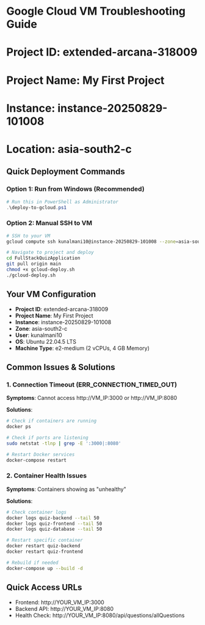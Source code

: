 # Google Cloud VM Troubleshooting Guide
# Project ID: extended-arcana-318009
# Project Name: My First Project
# Instance: instance-20250829-101008
# Location: asia-south2-c

## Quick Deployment Commands

### Option 1: Run from Windows (Recommended)
```powershell
# Run this in PowerShell as Administrator
.\deploy-to-gcloud.ps1
```

### Option 2: Manual SSH to VM
```bash
# SSH to your VM
gcloud compute ssh kunalmani10@instance-20250829-101008 --zone=asia-south2-c --project=extended-arcana-318009

# Navigate to project and deploy
cd FullStackQuizApplication
git pull origin main
chmod +x gcloud-deploy.sh
./gcloud-deploy.sh
```

## Your VM Configuration
- **Project ID**: extended-arcana-318009
- **Project Name**: My First Project
- **Instance**: instance-20250829-101008
- **Zone**: asia-south2-c
- **User**: kunalmani10
- **OS**: Ubuntu 22.04.5 LTS
- **Machine Type**: e2-medium (2 vCPUs, 4 GB Memory)

## Common Issues & Solutions

### 1. Connection Timeout (ERR_CONNECTION_TIMED_OUT)
**Symptoms**: Cannot access http://VM_IP:3000 or http://VM_IP:8080

**Solutions**:
```bash
# Check if containers are running
docker ps

# Check if ports are listening
sudo netstat -tlnp | grep -E ':3000|:8080'

# Restart Docker services
docker-compose restart
```

### 2. Container Health Issues
**Symptoms**: Containers showing as "unhealthy"

**Solutions**:
```bash
# Check container logs
docker logs quiz-backend --tail 50
docker logs quiz-frontend --tail 50
docker logs quiz-database --tail 50

# Restart specific container
docker restart quiz-backend
docker restart quiz-frontend

# Rebuild if needed
docker-compose up --build -d
```

## Quick Access URLs
- Frontend: http://YOUR_VM_IP:3000
- Backend API: http://YOUR_VM_IP:8080
- Health Check: http://YOUR_VM_IP:8080/api/questions/allQuestions
